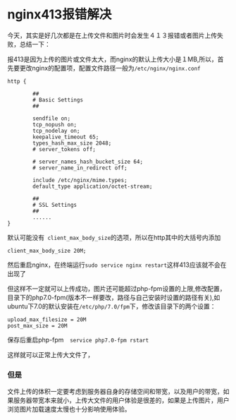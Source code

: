 # nginx413报错解决

今天，其实是好几次都是在上传文件和图片时会发生４１３报错或者图片上传失败，总结一下：

报413是因为上传的图片或文件太大，而nginx的默认上传大小是１MB,所以，首先要更改nginx的配置项，配置文件路径一般为``/etc/nginx/nginx.conf``

```shell
http {

        ##
        # Basic Settings
        ##

        sendfile on;
        tcp_nopush on;
        tcp_nodelay on;
        keepalive_timeout 65;
        types_hash_max_size 2048;
        # server_tokens off;
        
        # server_names_hash_bucket_size 64;
        # server_name_in_redirect off;

        include /etc/nginx/mime.types;
        default_type application/octet-stream;

        ##
        # SSL Settings
        ##
		......
}
```

默认可能没有`` client_max_body_size``的选项，所以在http其中的大括号内添加

```shell
client_max_body_size 20M;
```

然后重启nginx，在终端运行``sudo service nginx restart``这样413应该就不会在出现了

但这样不一定就可以上传成功，图片还可能超过php-fpm设置的上限,修改配置，目录下的php7.0-fpm(版本不一样要改，路径与自己安装时设置的路径有关),如ubuntu下7.0的默认安装在``/etc/php/7.0/fpm``下，修改该目录下的两个设置：

```shell
upload_max_filesize = 20M  
post_max_size = 20M
```

保存后重启php-fpm　``service php7.0-fpm rstart``

这样就可以正常上传大文件了，

### 但是

文件上传的体积一定要考虑到服务器自身的存储空间和带宽，以及用户的带宽，如果服务器带宽本来就小，上传大文件的用户体验是很差的，如果是上传图片，用户浏览图片加载速度太慢也十分影响使用体验。
